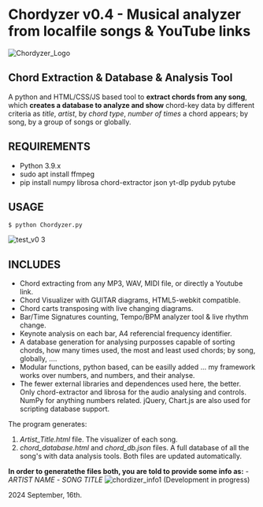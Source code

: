 # Chordyzer v0.4 - Musical analyzer from localfile songs & YouTube links
![Chordyzer_Logo](https://github.com/user-attachments/assets/13330661-dc06-481a-ab34-e39869134d54)
## Chord Extraction & Database & Analysis Tool

A python and HTML/CSS/JS based tool to **extract chords from any song**, 
which  **creates a database to analyze and show** chord-key data by  different criteria as *title*, *artist*, by *chord type*, *number of times* a chord appears; by song, by a group of songs or globally.

## REQUIREMENTS

 - Python 3.9.x
 - sudo apt install ffmpeg 
 - pip install numpy librosa chord-extractor json yt-dlp pydub pytube

## USAGE
```
$ python Chordyzer.py

```
![test_v0 3](https://github.com/user-attachments/assets/d84eb007-197e-48ea-b3f4-25d373c852e8)

## INCLUDES
 - Chord extracting from any MP3, WAV, MIDI file, or directly a Youtube link.
 - Chord Visualizer with GUITAR diagrams, HTML5-webkit compatible.
 - Chord carts transposing with live changing diagrams.
 - Bar/Time Signatures counting, Tempo/BPM analyzer tool & live rhythm change.
 - Keynote analysis on each bar, A4 referencial frequency identifier.
 - A database generation for analysing purposses capable of sorting chords, how many times used, the most and least used chords; by song, globally, ....
 - Modular functions, python based, can be easilly added ... my framework works over numbers, and numbers, and their analyse.
 - The fewer external libraries and dependences used here, the better. Only chord-extractor and librosa for the audio analysing and controls. NumPy for anything numbers related. jQuery, Chart.js are also used for scripting database support.

The program generates:
1. _Artist_Title.html_ file. The visualizer of each song.
2. _chord_database.html_ and _chord_db.json_ files. A full database of all the song's with data analysis tools. Both files are updated automatically.

**In order to generatethe files both,  you are told to provide some info as:**
 *- ARTIST NAME*
 *- SONG TITLE*
![chordizer_info1](https://github.com/user-attachments/assets/edddabfb-23f0-4d63-b49c-1d4dd3900452)
(Development in progress)


2024 September, 16th.
